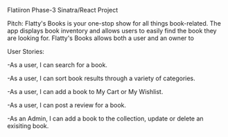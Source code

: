 Flatiiron Phase-3 Sinatra/React Project

Pitch: Flatty's Books is your one-stop show for all things book-related. The app displays book inventory and allows users to easily find the book they are looking for. Flatty's Books allows both a user and an owner to 

User Stories:

-As a user, I can search for a book.

-As a user, I can sort book results through a variety of categories.

-As a user, I can add a book to My Cart or My Wishlist.

-As a user, I can post a review for a book.

-As an Admin, I can add a book to the collection, update or delete an exisiting book.
